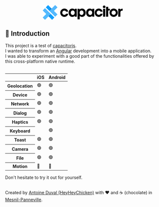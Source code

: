 <div align="center">

<img src="https://raw.githubusercontent.com/HeyHeyChicken/Capacitor-tests/main/.github/logo.png" alt="Capacitor">

</div>

## 👋 Introduction

This project is a test of [capacitorjs](//capacitorjs.com).<br/>
I wanted to transform an [Angular](//angular.io) development into a mobile application.<br/>
I was able to experiment with a good part of the functionalities offered by this cross-platform native runtime.<br/>
<br/>
<table>
<thead>
<tr>
<th></th>
<th>iOS</th>
<th>Android</th>
</tr>
</thead>
<tbody>
<tr>
<th>Geolocation</th>
<td>🟢</td>
<td>🟢</td>
</tr>
<tr>
<th>Device</th>
<td>🟢</td>
<td>🟢</td>
</tr>
<tr>
<th>Network</th>
<td>🟢</td>
<td>🟢</td>
</tr>
<tr>
<th>Dialog</th>
<td>🟢</td>
<td>🟢</td>
</tr>
<tr>
<th>Haptics</th>
<td>🟢</td>
<td>🟢</td>
</tr>
<tr>
<th>Keyboard</th>
<td></td>
<td>🟢</td>
</tr>
<tr>
<th>Toast</th>
<td>🟢</td>
<td>🟢</td>
</tr>
<tr>
<th>Camera</th>
<td>🟢</td>
<td>🟢</td>
</tr>
<tr>
<th>File</th>
<td>🟢</td>
<td>🟢</td>
</tr>
<tr>
<th>Motion</th>
<td>🔴</td>
<td>🔴</td>
</tr>
</tbody>
</table>
Don't hesitate to try it out for yourself.
<br>
<br>

Created by [Antoine Duval (HeyHeyChicken)](//antoine.cuffel.fr) with ❤ and ☕ (chocolate) in [Mesnil-Panneville](//en.wikipedia.org/wiki/Mesnil-Panneville).
